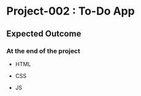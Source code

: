 # Project-002 : To-Do App

## Expected Outcome


### At the end of the project

- HTML 

- CSS

- JS








